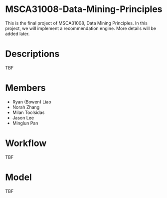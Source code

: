 # MSCA31008-Data-Mining-Principles
This is the final project of MSCA31008, Data Mining Principles. In this project, we will implement a recommendation engine. More details will be added later.

# Descriptions
TBF

# Members
 - Ryan (Bowen) Liao
 - Norah Zhang
 - Milan Toolsidas
 - Jason Lee
 - Minglun Pan

# Workflow
TBF

# Model
TBF

